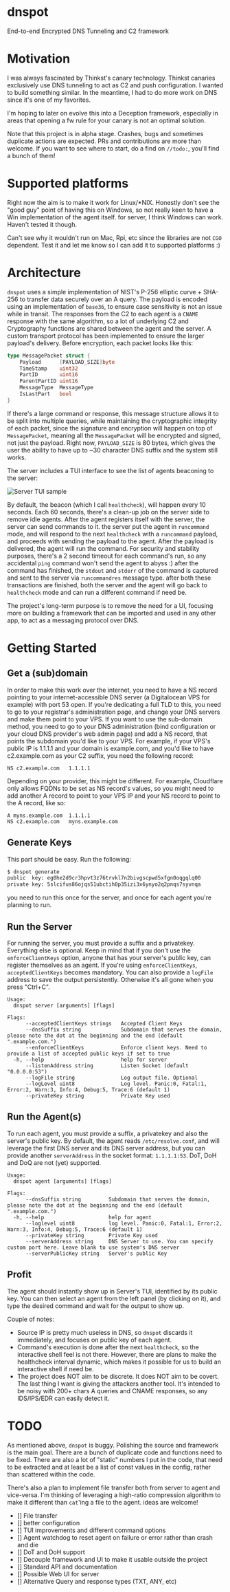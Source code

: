 # dnspot
End-to-end Encrypted DNS Tunneling and C2 framework

# Motivation
I was always fascinated by Thinkst's canary technology. Thinkst canaries exclusively use DNS tunneling to act as C2 and push configuration. I wanted to build something similar. In the meantime, I had to do more work on DNS since it's one of my favorites. 

I'm hoping to later on evolve this into a Deception framework, especially in areas that opening a fw rule for your canary is not an optimal solution.

Note that this project is in alpha stage. Crashes, bugs and sometimes duplicate actions are expected. PRs and contributions are more than welcome. If you want to see where to start, do a find on `//todo:`, you'll find a bunch of them! 

# Supported platforms
Right now the aim is to make it work for Linux/*NIX. Honestly don't see the "good guy" point of having this on Windows, so not really keen to have a Win implementation of the agent itself. for server, I think Windows can work. Haven't tested it though. 

Can't see why it wouldn't run on Mac, Rpi, etc since the libraries are not `CGO` dependent. Test it and let me know so I can add it to supported platforms :)


# Architecture
`dnspot` uses a simple implementation of NIST's P-256 elliptic curve + SHA-256 to transfer data securely over an A query. The payload is encoded using an implementation of `base36`, to ensure case sensitivity is not an issue while in transit. The responses from the C2 to each agent is a `CNAME` response with the same algorithm, so a lot of underlying C2 and Cryptography functions are shared between the agent and the server. A custom transport protocol has been implemented to ensure the larger payload's delivery. Before encryption, each packet looks like this:

```go
type MessagePacket struct {
	Payload      [PAYLOAD_SIZE]byte 
	TimeStamp    uint32             
	PartID       uint16            
	ParentPartID uint16          
	MessageType  MessageType
	IsLastPart   bool     
}
```

If there's a large command or response, this message structure allows it to be split into multiple queries, while maintaining the cryptographic integrity of each packet, since the signature and encryption will happen on top of `MessagePacket`, meaning all the `MessagePacket` will be encrypted and signed, not just the payload. Right now, `PAYLOAD_SIZE` is 80 bytes, which gives the user the ability to have up to ~30 character DNS suffix and the system still works. 

The server includes a TUI interface to see the list of agents beaconing to the server:

![Server TUI sample](static/server-tui-empty.png)

By default, the beacon (which I call `healthcheck`), will happen every 10 seconds. Each 60 seconds, there's a clean-up job on the server side to remove idle agents. After the agent registers itself with the server, the server can send commands to it. the server put the agent in `runcommand` mode, and will respond to the next `healthcheck` with a `runcommand` payload, and proceeds with sending the payload to the agent. After the payload is delivered, the agent will run the command. For security and stability purposes, there's a 2 second timeout for each command's run, so any accidental `ping` command won't send the agent to abyss :) after the command has finished, the `stdout` and `stderr` of the command is captured and sent to the server via `runcommandres` message type. after both these transactions are finished, both the server and the agent will go back to `healthcheck` mode and can run a different command if need be. 

The project's long-term purpose is to remove the need for a UI, focusing more on building a framework that can be imported and used in any other app, to act as a messaging protocol over DNS.

# Getting Started

## Get a (sub)domain
In order to make this work over the internet, you need to have a NS record pointing to your internet-accessible DNS server (a Digitalocean VPS for example) with port 53 open. If you're dedicating a full TLD to this, you need to go to your registrar's administration page, and change your DNS servers and make them point to your VPS. If you want to use the sub-domain method, you need to go to your DNS administration (bind configuration or your cloud DNS provider's web admin page) and add a NS record, that points the subdomain you'd like to your VPS. For example, if your VPS's public IP is 1.1.1.1 and your domain is example.com, and you'd like to have c2.example.com as your C2 suffix, you need the following record:

```
NS c2.example.com   1.1.1.1
```

Depending on your provider, this might be different. For example, Cloudflare only allows FQDNs to be set as NS record's values, so you might need to add another A record to point to your VPS IP and your NS record to point to the A record, like so:

```
A myns.example.com  1.1.1.1
NS c2.example.com   myns.example.com
```

## Generate Keys
This part should be easy. Run the following:

``` bash
$ dnspot generate
public  key: eg0he2d9cr3hpvt3z76trvkl7n2bivgscpwd5xfgn0oqgqlq00
private key: 5slcifus86ojqs51ubctih0p35izi3x6ynyo2q2pnqs7syvnqa
```

you need to run this once for the server, and once for each agent you're planning to run.

## Run the Server

For running the server, you must provide a suffix and a privatekey. Everything else is optional. Keep in mind that if you don't use the `enforceClientKeys` option, anyone that has your server's public key, can register themselves as an agent. If you're using `enforceClientKeys`, `acceptedClientKeys` becomes mandatory. You can also provide a `logFile` address to save the output persistently. Otherwise it's all gone when you press "Ctrl+C".

```
Usage:
  dnspot server [arguments] [flags]

Flags:
      --acceptedClientKeys strings   Accepted Client Keys
      --dnsSuffix string             Subdomain that serves the domain, please note the dot at the beginning and the end (default ".example.com.")
      --enforceClientKeys            Enforce client keys. Need to provide a list of accepted public keys if set to true
  -h, --help                         help for server
      --listenAddress string         Listen Socket (default "0.0.0.0:53")
      --logFile string               Log output file. Optional
      --logLevel uint8               Log level. Panic:0, Fatal:1, Error:2, Warn:3, Info:4, Debug:5, Trace:6 (default 1)
      --privateKey string            Private Key used

```

## Run the Agent(s)
To run each agent, you must provide a suffix, a privatekey and also the server's public key. By default, the agent reads `/etc/resolve.conf`, and will leverage the first DNS server and its DNS server address, but you can provide another `serverAddress` in the socket format: `1.1.1.1:53`. DoT, DoH and DoQ are not (yet) supported. 

```
Usage:
  dnspot agent [arguments] [flags]

Flags:
      --dnsSuffix string         Subdomain that serves the domain, please note the dot at the beginning and the end (default ".example.com.")
  -h, --help                     help for agent
      --loglevel uint8           log level. Panic:0, Fatal:1, Error:2, Warn:3, Info:4, Debug:5, Trace:6 (default 1)
      --privateKey string        Private Key used
      --serverAddress string     DNS Server to use. You can specify custom port here. Leave blank to use system's DNS server
      --serverPublicKey string   Server's public Key
```

## Profit
The agent should instantly show up in Server's TUI, identified by its public key. You can then select an agent from the left panel (by clicking on it), and type the desired command and wait for the output to show up.

Couple of notes:

- Source IP is pretty much useless in DNS, so `dnspot` discards it immediately, and focuses on public key of each agent. 
- Command's execution is done after the next `healthcheck`, so the interactive shell feel is not there. However, there are plans to make the healthcheck interval dynamic, which makes it possible for us to build an interactive shell if need be.
- The project does NOT aim to be discrete. It does NOT aim to be covert. The last thing I want is giving the attackers another tool. It's intended to be noisy with 200+ chars A queries and CNAME responses, so any IDS/IPS/EDR can easily detect it.

# TODO
As mentioned above, `dnspot` is buggy. Polishing the source and framework is the main goal. There are a bunch of duplicate code and functions need to be fixed. There are also a lot of "static" numbers I put in the code, that need to be extracted and at least be a list of const values in the config, rather than scattered within the code. 

There's also a plan to implement file transfer both from server to agent and vice-versa. I'm thinking of leveraging a high-ratio compression algorithm to make it different than `cat`'ing a file to the agent. ideas are welcome!

- [] File transfer
- [] better configuration
- [] TUI improvements and different command options
- [] Agent watchdog to reset agent on failure or error rather than crash and die
- [] DoT and DoH support
- [] Decouple framework and UI to make it usable outside the project
- [] Standard API and documentation
- [] Possible Web UI for server
- [] Alternative Query and response types (TXT, ANY, etc)
